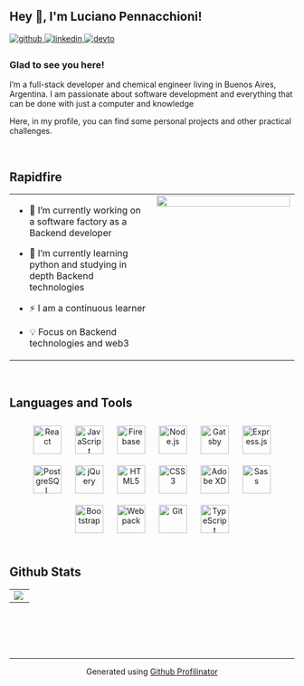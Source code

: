 ## Hey 👋, I'm Luciano Pennacchioni!  
  

<a href="https://github.com/lucianop3196" target="_blank">
<img src=https://img.shields.io/badge/github-%2324292e.svg?&style=for-the-badge&logo=github&logoColor=white alt=github style="margin-bottom: 5px;" />
</a>
<a href="https://linkedin.com/in/luciano-pennacchioni-310896" target="_blank">
<img src=https://img.shields.io/badge/linkedin-%231E77B5.svg?&style=for-the-badge&logo=linkedin&logoColor=white alt=linkedin style="margin-bottom: 5px;" />
</a>
<a href="https://dev.to/lucianop3196" target="_blank">
<img src=https://img.shields.io/badge/dev.to-%2308090A.svg?&style=for-the-badge&logo=dev.to&logoColor=white alt=devto style="margin-bottom: 5px;" />
</a>  
  



### Glad to see you here!  
I’m a full-stack developer and chemical engineer living in Buenos Aires, Argentina. I am passionate about software development and everything that can be done with just a computer and knowledge 

Here, in my profile, you can find some personal projects and other practical challenges.  
  

<br/>  


## Rapidfire  
<table><tr><td valign="top" width="50%">

- 🔭 I’m currently working on a software factory as a Backend developer  
  

- 🌱 I’m currently learning python and studying in depth Backend technologies
  

- ⚡ I am a continuous learner  

  
- 💡 Focus on Backend technologies and web3

</td><td valign="top" width="50%">

<div align="center">
<img src="https://rishavanand.github.io/static/images/greetings.gif" align="center" style="width: 100%" />
</div>  


</td></tr></table>  

<br/>  


## Languages and Tools  
<div align="center">  
<img style="margin: 10px" src="https://profilinator.rishav.dev/skills-assets/react-original-wordmark.svg" alt="React" height="50" title="React" />  
<img style="margin: 10px" src="https://profilinator.rishav.dev/skills-assets/javascript-original.svg" alt="JavaScript" height="50" title="JavaScript" />  
<img style="margin: 10px" src="https://profilinator.rishav.dev/skills-assets/firebase.png" alt="Firebase" height="50" title="Firebase"/>  
<img style="margin: 10px" src="https://profilinator.rishav.dev/skills-assets/nodejs-original-wordmark.svg" alt="Node.js" height="50" title="Node.Js" />  
<img style="margin: 10px" src="https://profilinator.rishav.dev/skills-assets/gatsby.png" alt="Gatsby" height="50" title="Gatsby" />  
<img style="margin: 10px" src="https://profilinator.rishav.dev/skills-assets/express-original-wordmark.svg" alt="Express.js" height="50" title="Express.js" /> 
<img style="margin: 10px" src="https://profilinator.rishav.dev/skills-assets/postgresql-original-wordmark.svg" alt="PostgreSQL" height="50" title="PostgreSQL"/>  
<img style="margin: 10px" src="https://profilinator.rishav.dev/skills-assets/jquery.png" alt="jQuery" height="50" title="JQuery"/>  
<img style="margin: 10px" src="https://profilinator.rishav.dev/skills-assets/html5-original-wordmark.svg" alt="HTML5" height="50"  title="HTML5"/>  
<img style="margin: 10px" src="https://profilinator.rishav.dev/skills-assets/css3-original-wordmark.svg" alt="CSS3" height="50" title="CSS3" />  
<img style="margin: 10px" src="https://profilinator.rishav.dev/skills-assets/adobexd.png" alt="Adobe XD" height="50" title="Adobe XD" />  
<img style="margin: 10px" src="https://profilinator.rishav.dev/skills-assets/sass-original.svg" alt="Sass" height="50" title="Sass"/>  
<img style="margin: 10px" src="https://profilinator.rishav.dev/skills-assets/bootstrap-plain.svg" alt="Bootstrap" height="50" title="Bootstrap" />  
<img style="margin: 10px" src="https://profilinator.rishav.dev/skills-assets/webpack-original.svg" alt="Webpack" height="50" title="Webpack" />  
<img style="margin: 10px" src="https://profilinator.rishav.dev/skills-assets/git-scm-icon.svg" alt="Git" height="50" title="Git" />  
<img style="margin: 10px" src="https://profilinator.rishav.dev/skills-assets/typescript-original.svg" alt="TypeScript" height="50" title="TypeScript" />  
</div>  

<br/>  


## Github Stats  
<table><tr><td valign="top" width="100%">

<img src="https://github-readme-stats.vercel.app/api/top-langs/?username=lucianop3196&hide_border=true&layout=compact" align="left" />

</td></tr></table>  

<br/>  

  

<br/>  

  

<br/>  


<br />

----
<div align="center">Generated using <a href="https://profilinator.rishav.dev/" target="_blank">Github Profilinator</a></div>
